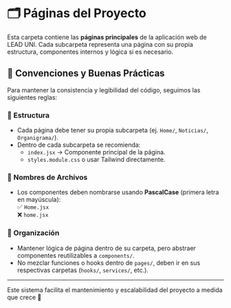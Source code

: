 # 🗂️ Páginas del Proyecto

Esta carpeta contiene las **páginas principales** de la aplicación web de LEAD UNI. Cada subcarpeta representa una página con su propia estructura, componentes internos y lógica si es necesario.

## 📌 Convenciones y Buenas Prácticas

Para mantener la consistencia y legibilidad del código, seguimos las siguientes reglas:

### 📁 Estructura
- Cada página debe tener su propia subcarpeta (ej. `Home/`, `Noticias/`, `Organigrama/`).
- Dentro de cada subcarpeta se recomienda:
  - `index.jsx` → Componente principal de la página.
  - `styles.module.css` o usar Tailwind directamente.

### 🧠 Nombres de Archivos
- Los componentes deben nombrarse usando **PascalCase** (primera letra en mayúscula):  
  ✅ `Home.jsx`  
  ❌ `home.jsx`

### 📂 Organización
- Mantener lógica de página dentro de su carpeta, pero abstraer componentes reutilizables a `components/`.
- No mezclar funciones o hooks dentro de `pages/`, deben ir en sus respectivas carpetas (`hooks/`, `services/`, etc.).

---

Este sistema facilita el mantenimiento y escalabilidad del proyecto a medida que crece 🚀

